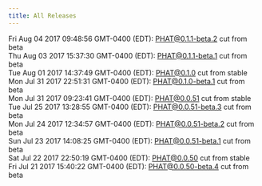 ```yaml
---
title: All Releases
---
```

Fri Aug 04 2017 09:48:56 GMT-0400 (EDT): [PHAT@0.1.1-beta.2](https://chgibb.github.io/PHATDocs/releases/0.1.1-beta.2/index) cut from beta  
Thu Aug 03 2017 15:37:30 GMT-0400 (EDT): [PHAT@0.1.1-beta.1](https://chgibb.github.io/PHATDocs/releases/0.1.1-beta.1/index) cut from beta  
Tue Aug 01 2017 14:37:49 GMT-0400 (EDT): [PHAT@0.1.0](https://chgibb.github.io/PHATDocs/releases/0.1.0/index) cut from stable  
Mon Jul 31 2017 22:51:31 GMT-0400 (EDT): [PHAT@0.1.0-beta.1](https://chgibb.github.io/PHATDocs/releases/0.1.0-beta.1/index) cut from beta  
Mon Jul 31 2017 09:23:41 GMT-0400 (EDT): [PHAT@0.0.51](https://chgibb.github.io/PHATDocs/releases/0.0.51/index) cut from stable  
Tue Jul 25 2017 13:28:55 GMT-0400 (EDT): [PHAT@0.0.51-beta.3](https://chgibb.github.io/PHATDocs/releases/0.0.51-beta.3/index) cut from beta  
Mon Jul 24 2017 12:34:57 GMT-0400 (EDT): [PHAT@0.0.51-beta.2](https://chgibb.github.io/PHATDocs/releases/0.0.51-beta.2/index) cut from beta  
Sun Jul 23 2017 14:08:25 GMT-0400 (EDT): [PHAT@0.0.51-beta.1](https://chgibb.github.io/PHATDocs/releases/0.0.51-beta.1/index) cut from beta  
Sat Jul 22 2017 22:50:19 GMT-0400 (EDT): [PHAT@0.0.50](https://chgibb.github.io/PHATDocs/releases/0.0.50/index) cut from stable  
Fri Jul 21 2017 15:40:22 GMT-0400 (EDT): [PHAT@0.0.50-beta.4](https://chgibb.github.io/PHATDocs/releases/0.0.50-beta.4/index) cut from beta  
